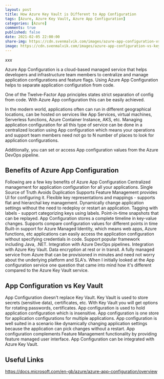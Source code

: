 ```yaml
---
layout: post
title: How Azure Key Vault is Different to App Configuration
tags: [Azure, Azure Key Vault, Azure App Configuration]
categories: [Azure]
comments: true
published: false
date: 2021-02-05 22:00:00
share-img: https://cdn.svenmalvik.com/images/azure-app-configuration-vs-key-vault.jpg
image: https://cdn.svenmalvik.com/images/azure-app-configuration-vs-key-vault.jpg
---
```


*xxx*

Azure App Configuration is a cloud-based managed service that helps developers and infrastructure team members to centralize and manage application configurations and feature flags. Using Azure App Configuration helps to separate application configuration from code.

One of the Twelve-Factor App principles states strict separation of config from code. With Azure App configuration this can be easily achieved.

In the modern world, applications often can run in different geographical locations, can be hosted on services like App Services, virtual machines, Serverless functions, Azure Container Instance, AKS, etc. Managing application configuration for all this type of service can be done in a centralized location using App configuration which means your operations and support team members need not go to N number of places to look for application configurations.

Additionally, you can set or access App configuration values from the Azure DevOps pipeline.

## Benefits of Azure App Configuration

Following are a few key benefits of Azure App Configuration
Centralized management for application configuration for all your applications.
Single Source of Truth
Avoids Duplication
Supports Feature Management provides UI for configuring it.
Flexible key representations and mappings - supports flat and hierarchal key management.
Dynamically change application settings without the need to redeploy or restart an application.
Tagging with labels - support categorizing keys using labels.
Point-in-time snapshots that can be replayed. App Configuration stores a complete timeline in key-value changes. Supports compare configuration values for different points in time 
Built-in support for Azure Managed Identity, which means web apps, Azure functions, etc applications can easily access the application configuration without specifying credentials in code.
Support popular framework including Java, .NET.
Integration with Azure DevOps pipelines.
Integration with Azure Key Vault.
Data encryption at rest or in transit.
A fully managed service from Azure that can be provisioned in minutes and need not worry about the underlying platform and SLA's.
When I initially looked at the App configuration service one question that came into mind how it's different compared to the Azure Key Vault service.

## App Configuration vs Key Vault

App Configuration doesn't replace Key Vault. Key Vault is used to store secrets (sensitive data), certificates, etc. With Key Vault you will get options for rotating passwords, certificates. App configuration is used to hold application configuration which is insensitive. App configuration is one store for application configurations for multiple applications. App configuration is well suited in a scenario like dynamically changing application settings because the application can pick changes without a restart. App configuration complements Feature Management functionality by providing feature managed user interface. App Configuration can be integrated with Azure Key Vault.

## Useful Links

https://docs.microsoft.com/en-gb/azure/azure-app-configuration/overview
